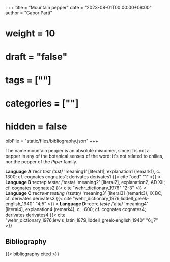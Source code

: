 +++
title = "Mountain pepper"
date = "2023-08-01T00:00:00+08:00"
author = "Gabor Parti"
# weight = 10
# draft = "false"
# tags = [""]
# categories = [""]
# hidden = false
bibFile = "static/files/bibliography.json"
+++

The name mountain pepper is an absolute misnomer, since it is not a pepper in any of the botanical senses of the word: it's not related to chilies, nor the pepper of the *Piper* family. 

**Language A** тест *test* /tɛst/ 'meaning1' [literal1], explanation1 (remark1), c. 1300; cf. cognates cognates1; derivates derivates1 {{< cite "oed" "1" >}}
< **Language B** тестер *tester* /ˈtɛstə/ 'meaning2' [literal2], explanation2, AD XII; cf. cognates cognates2 {{< cite "wehr_dictionary_1976" "2-3" >}}
< **Language C** тестинг *testing* /ˈtɛstɪŋ/ 'meaning3' [literal3] (remark3), IX BC; cf. derivates derivates3 {{< cite "wehr_dictionary_1976;liddell_greek-english_1940" "4;5" >}}
< **Language D** тесте *teste* /ˈaltə/ 'meaning4' [literal4], explanation4 (remark4), c. -600; cf. cognates cognates4; derivates derivates4 {{< cite "wehr_dictionary_1976;lewis_latin_1879;liddell_greek-english_1940" "6;;7" >}}


## Bibliography

{{< bibliography cited >}}